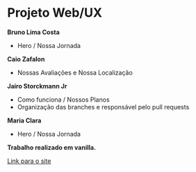 # Projeto Web/UX

**Bruno Lima Costa**  
- Hero / Nossa Jornada  

**Caio Zafalon**  
- Nossas Avaliações e Nossa Localização  

**Jairo Storckmann Jr**  
- Como funciona / Nossos Planos  
- Organização das branches e responsável pelo pull requests  

**Maria Clara**  
- Hero / Nossa Jornada  

**Trabalho realizado em vanilla.**

[Link para o site](https://agendamento-petshop.netlify.app/)

